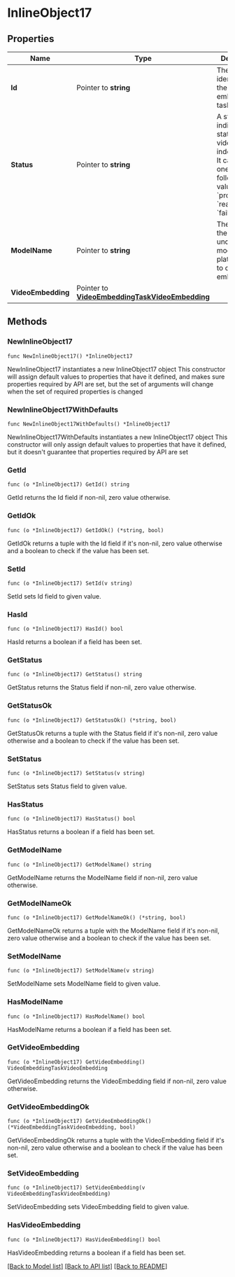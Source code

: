 # InlineObject17

## Properties

Name | Type | Description | Notes
------------ | ------------- | ------------- | -------------
**Id** | Pointer to **string** | The unique identifier of the video embedding task.  | [optional] 
**Status** | Pointer to **string** | A string indicating the status of the video indexing task. It can take one of the following values: &#x60;processing&#x60;, &#x60;ready&#x60; or &#x60;failed&#x60;.  | [optional] 
**ModelName** | Pointer to **string** | The name of the video understanding model the platform used to create the embedding.  | [optional] 
**VideoEmbedding** | Pointer to [**VideoEmbeddingTaskVideoEmbedding**](VideoEmbeddingTaskVideoEmbedding.md) |  | [optional] 

## Methods

### NewInlineObject17

`func NewInlineObject17() *InlineObject17`

NewInlineObject17 instantiates a new InlineObject17 object
This constructor will assign default values to properties that have it defined,
and makes sure properties required by API are set, but the set of arguments
will change when the set of required properties is changed

### NewInlineObject17WithDefaults

`func NewInlineObject17WithDefaults() *InlineObject17`

NewInlineObject17WithDefaults instantiates a new InlineObject17 object
This constructor will only assign default values to properties that have it defined,
but it doesn't guarantee that properties required by API are set

### GetId

`func (o *InlineObject17) GetId() string`

GetId returns the Id field if non-nil, zero value otherwise.

### GetIdOk

`func (o *InlineObject17) GetIdOk() (*string, bool)`

GetIdOk returns a tuple with the Id field if it's non-nil, zero value otherwise
and a boolean to check if the value has been set.

### SetId

`func (o *InlineObject17) SetId(v string)`

SetId sets Id field to given value.

### HasId

`func (o *InlineObject17) HasId() bool`

HasId returns a boolean if a field has been set.

### GetStatus

`func (o *InlineObject17) GetStatus() string`

GetStatus returns the Status field if non-nil, zero value otherwise.

### GetStatusOk

`func (o *InlineObject17) GetStatusOk() (*string, bool)`

GetStatusOk returns a tuple with the Status field if it's non-nil, zero value otherwise
and a boolean to check if the value has been set.

### SetStatus

`func (o *InlineObject17) SetStatus(v string)`

SetStatus sets Status field to given value.

### HasStatus

`func (o *InlineObject17) HasStatus() bool`

HasStatus returns a boolean if a field has been set.

### GetModelName

`func (o *InlineObject17) GetModelName() string`

GetModelName returns the ModelName field if non-nil, zero value otherwise.

### GetModelNameOk

`func (o *InlineObject17) GetModelNameOk() (*string, bool)`

GetModelNameOk returns a tuple with the ModelName field if it's non-nil, zero value otherwise
and a boolean to check if the value has been set.

### SetModelName

`func (o *InlineObject17) SetModelName(v string)`

SetModelName sets ModelName field to given value.

### HasModelName

`func (o *InlineObject17) HasModelName() bool`

HasModelName returns a boolean if a field has been set.

### GetVideoEmbedding

`func (o *InlineObject17) GetVideoEmbedding() VideoEmbeddingTaskVideoEmbedding`

GetVideoEmbedding returns the VideoEmbedding field if non-nil, zero value otherwise.

### GetVideoEmbeddingOk

`func (o *InlineObject17) GetVideoEmbeddingOk() (*VideoEmbeddingTaskVideoEmbedding, bool)`

GetVideoEmbeddingOk returns a tuple with the VideoEmbedding field if it's non-nil, zero value otherwise
and a boolean to check if the value has been set.

### SetVideoEmbedding

`func (o *InlineObject17) SetVideoEmbedding(v VideoEmbeddingTaskVideoEmbedding)`

SetVideoEmbedding sets VideoEmbedding field to given value.

### HasVideoEmbedding

`func (o *InlineObject17) HasVideoEmbedding() bool`

HasVideoEmbedding returns a boolean if a field has been set.


[[Back to Model list]](../README.md#documentation-for-models) [[Back to API list]](../README.md#documentation-for-api-endpoints) [[Back to README]](../README.md)


